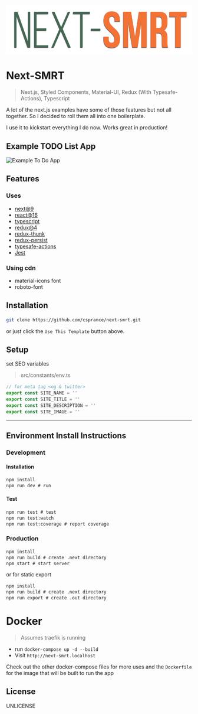 ![Example To Do App](./static/site-image.png)
# Next-SMRT
> Next.js, Styled Components, Material-UI, Redux (With Typesafe-Actions), Typescript

A lot of the next.js examples have some of those features but not all together. So I decided to roll them all into one boilerplate.

I use it to kickstart everything I do now. Works great in production!

## Example TODO List App
![Example To Do App](https://csprance.com/shots/2018-08-12_80391bbd-a273-454b-9d85-f45c0bca6d37.png)

## Features
### Uses
 - [next@9](https://github.com/zeit/next.js)
 - [react@16](https://github.com/facebook/react)
 - [typescript](https://github.com/Microsoft/TypeScript)
 - [redux@4](https://github.com/reduxjs/redux)
 - [redux-thunk](https://github.com/reduxjs/redux-thunk)
 - [redux-persist](https://github.com/rt2zz/redux-persist)
 - [typesafe-actions](https://github.com/piotrwitek/typesafe-actions)
 - [Jest](https://github.com/facebook/jest)
 

### Using cdn
 - material-icons font
 - roboto-font

## Installation

```sh
git clone https://github.com/csprance/next-smrt.git
```
or just click the `Use This Template` button above.

## Setup

set SEO variables

> src/constants/env.ts

```typescript
// for meta tag <og & twitter>
export const SITE_NAME = ''
export const SITE_TITLE = ''
export const SITE_DESCRIPTION = ''
export const SITE_IMAGE = ''
```

---

## Environment Install Instructions

### Development

#### Installation

```
npm install
npm run dev # run
```

#### Test

```
npm run test # test
npm run test:watch
npm run test:coverage # report coverage
```

### Production

```
npm install
npm run build # create .next directory
npm start # start server
```

or for static export

```
npm install
npm run build # create .next directory
npm run export # create .out directory
```

# Docker
> Assumes traefik is running
* run `docker-compose up -d --build`
* Visit `http://next-smrt.localhost` 


Check out the other docker-compose files for more uses and the `Dockerfile` for the image 
that will be built to run the app
 
## License

UNLICENSE
